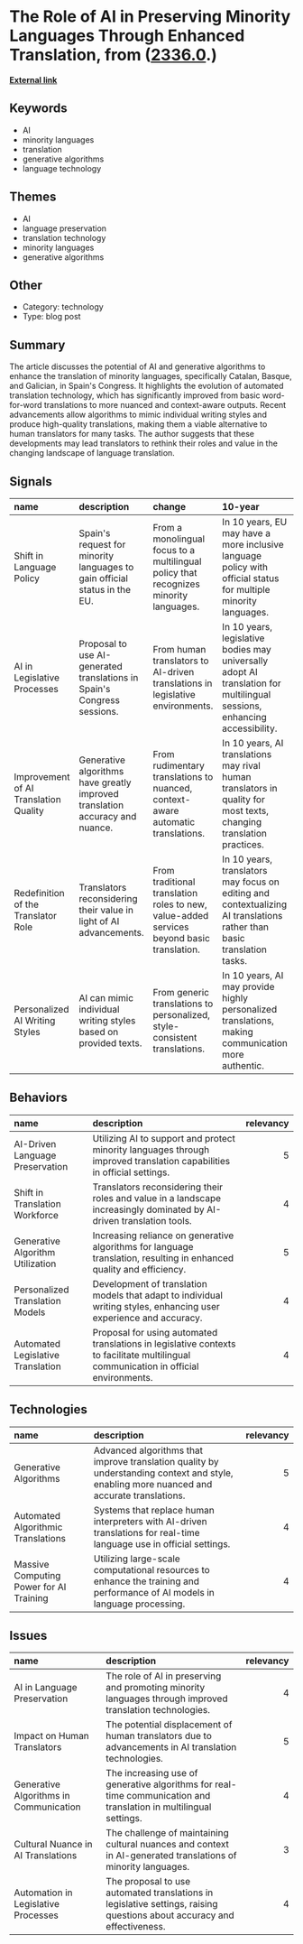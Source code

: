 # __The Role of AI in Preserving Minority Languages Through Enhanced Translation__, from ([2336.0](https://kghosh.substack.com/p/2336.0).)

__[External link](https://medium.com/enrique-dans/how-ai-can-help-protect-minority-languages-6e070ca91169)__



## Keywords

* AI
* minority languages
* translation
* generative algorithms
* language technology

## Themes

* AI
* language preservation
* translation technology
* minority languages
* generative algorithms

## Other

* Category: technology
* Type: blog post

## Summary

The article discusses the potential of AI and generative algorithms to enhance the translation of minority languages, specifically Catalan, Basque, and Galician, in Spain's Congress. It highlights the evolution of automated translation technology, which has significantly improved from basic word-for-word translations to more nuanced and context-aware outputs. Recent advancements allow algorithms to mimic individual writing styles and produce high-quality translations, making them a viable alternative to human translators for many tasks. The author suggests that these developments may lead translators to rethink their roles and value in the changing landscape of language translation.

## Signals

| name                                  | description                                                                  | change                                                                                    | 10-year                                                                                                                  | driving-force                                                                                           |   relevancy |
|:--------------------------------------|:-----------------------------------------------------------------------------|:------------------------------------------------------------------------------------------|:-------------------------------------------------------------------------------------------------------------------------|:--------------------------------------------------------------------------------------------------------|------------:|
| Shift in Language Policy              | Spain's request for minority languages to gain official status in the EU.    | From a monolingual focus to a multilingual policy that recognizes minority languages.     | In 10 years, EU may have a more inclusive language policy with official status for multiple minority languages.          | Growing recognition of cultural diversity and the need for representation of minority languages.        |           4 |
| AI in Legislative Processes           | Proposal to use AI-generated translations in Spain's Congress sessions.      | From human translators to AI-driven translations in legislative environments.             | In 10 years, legislative bodies may universally adopt AI translation for multilingual sessions, enhancing accessibility. | Advancement in AI translation technologies and demand for efficient communication in diverse languages. |           5 |
| Improvement of AI Translation Quality | Generative algorithms have greatly improved translation accuracy and nuance. | From rudimentary translations to nuanced, context-aware automatic translations.           | In 10 years, AI translations may rival human translators in quality for most texts, changing translation practices.      | Technological advancements in AI and increasing reliance on automated solutions.                        |           5 |
| Redefinition of the Translator Role   | Translators reconsidering their value in light of AI advancements.           | From traditional translation roles to new, value-added services beyond basic translation. | In 10 years, translators may focus on editing and contextualizing AI translations rather than basic translation tasks.   | The need to adapt to technological changes and find niche roles in an evolving job landscape.           |           4 |
| Personalized AI Writing Styles        | AI can mimic individual writing styles based on provided texts.              | From generic translations to personalized, style-consistent translations.                 | In 10 years, AI may provide highly personalized translations, making communication more authentic.                       | Consumer demand for tailored experiences and advancements in AI learning algorithms.                    |           3 |

## Behaviors

| name                              | description                                                                                                                          |   relevancy |
|:----------------------------------|:-------------------------------------------------------------------------------------------------------------------------------------|------------:|
| AI-Driven Language Preservation   | Utilizing AI to support and protect minority languages through improved translation capabilities in official settings.               |           5 |
| Shift in Translation Workforce    | Translators reconsidering their roles and value in a landscape increasingly dominated by AI-driven translation tools.                |           4 |
| Generative Algorithm Utilization  | Increasing reliance on generative algorithms for language translation, resulting in enhanced quality and efficiency.                 |           5 |
| Personalized Translation Models   | Development of translation models that adapt to individual writing styles, enhancing user experience and accuracy.                   |           4 |
| Automated Legislative Translation | Proposal for using automated translations in legislative contexts to facilitate multilingual communication in official environments. |           4 |

## Technologies

| name                                    | description                                                                                                                               |   relevancy |
|:----------------------------------------|:------------------------------------------------------------------------------------------------------------------------------------------|------------:|
| Generative Algorithms                   | Advanced algorithms that improve translation quality by understanding context and style, enabling more nuanced and accurate translations. |           5 |
| Automated Algorithmic Translations      | Systems that replace human interpreters with AI-driven translations for real-time language use in official settings.                      |           4 |
| Massive Computing Power for AI Training | Utilizing large-scale computational resources to enhance the training and performance of AI models in language processing.                |           4 |

## Issues

| name                                   | description                                                                                                             |   relevancy |
|:---------------------------------------|:------------------------------------------------------------------------------------------------------------------------|------------:|
| AI in Language Preservation            | The role of AI in preserving and promoting minority languages through improved translation technologies.                |           4 |
| Impact on Human Translators            | The potential displacement of human translators due to advancements in AI translation technologies.                     |           5 |
| Generative Algorithms in Communication | The increasing use of generative algorithms for real-time communication and translation in multilingual settings.       |           4 |
| Cultural Nuance in AI Translations     | The challenge of maintaining cultural nuances and context in AI-generated translations of minority languages.           |           3 |
| Automation in Legislative Processes    | The proposal to use automated translations in legislative settings, raising questions about accuracy and effectiveness. |           4 |